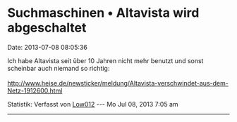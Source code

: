 Suchmaschinen • Altavista wird abgeschaltet
===========================================

Date: 2013-07-08 08:05:36

Ich habe Altavista seit über 10 Jahren nicht mehr benutzt und sonst
scheinbar auch niemand so richtig:\
\
<http://www.heise.de/newsticker/meldung/Altavista-verschwindet-aus-dem-Netz-1912600.html>

Statistik: Verfasst von
[Low012](http://forum.yacy-websuche.de/memberlist.php?mode=viewprofile&u=62)
--- Mo Jul 08, 2013 7:05 am

------------------------------------------------------------------------

